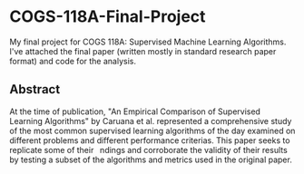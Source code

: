 # COGS-118A-Final-Project
My final project for COGS 118A: Supervised Machine Learning Algorithms. I've attached the final paper (written mostly in standard research paper format) and code for the analysis.


## Abstract
At the time of publication, "An Empirical Comparison of Supervised Learning Algorithms" by
Caruana et al. represented a comprehensive study of the most common supervised learning algorithms of the day examined on different problems and different performance criterias. This paper seeks to replicate some of their  ndings and corroborate the validity of their results by testing a subset of the algorithms and metrics used in the original paper.

